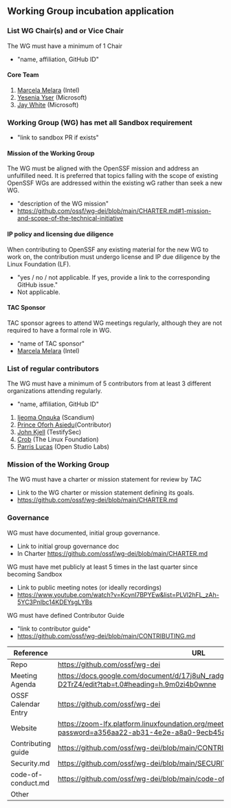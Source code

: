 ## Working Group incubation application

### List WG Chair(s) and or Vice Chair
The WG must have a minimum of 1 Chair
  * "name, affiliation, GitHub ID"
#### Core Team
1. [Marcela Melara](https://github.com/marcelamelara) (Intel)
2. [Yesenia Yser](https://github.com/Cyber-JiuJiteria) (Microsoft) 
3. [Jay White](https://github.com/camaleon2016) (Microsoft)

### Working Group (WG) has met all Sandbox requirement
  * "link to sandbox PR if exists"

#### Mission of the Working Group
The WG must be aligned with the OpenSSF mission and address an unfulfilled need. It is preferred that topics falling with the scope of existing OpenSSF WGs are addressed within the existing wG rather than seek a new WG.
  * "description of the WG mission"
  * https://github.com/ossf/wg-dei/blob/main/CHARTER.md#1-mission-and-scope-of-the-technical-initiative

#### IP policy and licensing due diligence
When contributing to OpenSSF any existing material for the new WG to work on, the contribution must undergo license and IP due diligence by the Linux Foundation (LF).
  * "yes / no / not applicable. If yes, provide a link to the corresponding GitHub issue."
  * Not applicable.
  
#### TAC Sponsor
TAC sponsor agrees to attend WG meetings regularly, although they are not required to have a formal role in WG.
  * "name of TAC sponsor"
  * [Marcela Melara](https://github.com/marcelamelara) (Intel)

### List of regular contributors
The WG must have a minimum of 5 contributors from at least 3 different organizations attending regularly.
  * "name, affiliation, GitHub ID"

1. [Ijeoma Onquka](https://github.com/Ijeoma-Onwuka) (Scandium)
2. [Prince Oforh Asiedu](https://github.com/PrinceAsiedu)(Contributor)
3. [John Kjell](https://github.com/jkjell) (TestifySec)
4. [Crob](https://github.com/SecurityCRob) (The Linux Foundation)
5. [Parris Lucas](https://github.com/GrooveCS) (Open Studio Labs)

### Mission of the Working Group
The WG must have a charter or mission statement for review by TAC
  * Link to the WG charter or mission statement defining its goals.
  * https://github.com/ossf/wg-dei/blob/main/CHARTER.md

### Governance
WG must have documented, initial group governance.
  * Link to initial group governance doc
  * In Charter https://github.com/ossf/wg-dei/blob/main/CHARTER.md

WG must have met publicly at least 5 times in the last quarter since becoming Sandbox
  * Link to public meeting notes (or ideally recordings)
  * https://www.youtube.com/watch?v=KcynI7BPYEw&list=PLVl2hFL_zAh-5YC3PnIbc14KDEYsgLYBs

WG must have defined Contributor Guide
  * "link to contributor guide"
  * https://github.com/ossf/wg-dei/blob/main/CONTRIBUTING.md

 Reference              | URL |
|-----------------------|-----|
| Repo                  |  https://github.com/ossf/wg-dei   |
| Meeting Agenda        |  https://docs.google.com/document/d/17j8uN_radgNcY4G8u1Ua8FN__lUL4TeUN0gb-D2TrZ4/edit?tab=t.0#heading=h.9m0zi4b0wnne   |
| OSSF Calendar Entry   |  https://github.com/ossf/wg-dei  |
| Website               |  https://zoom-lfx.platform.linuxfoundation.org/meeting/98853031629?password=a356aa22-ab31-4e2e-a8a0-9ecb45af84bd   |
| Contributing guide    |  https://github.com/ossf/wg-dei/blob/main/CONTRIBUTING.md   |
| Security.md           |  https://github.com/ossf/wg-dei/blob/main/SECURITY.md   |
| code-of-conduct.md    |  https://github.com/ossf/wg-dei/blob/main/code-of-conduct.md   |
| Other                 |     |
